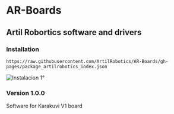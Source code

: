 # AR-Boards
## Artil Robortics software and drivers
### Installation

```
https://raw.githubusercontent.com/ArtilRobotics/AR-Boards/gh-pages/package_artilrobotics_index.json
```

![Instalacion 1°](https://github.com/ArtilRobotics/AR-Boards/blob/main/images/Intalacion%201°.gif)
### Version 1.0.0
Software for Karakuvi V1 board
